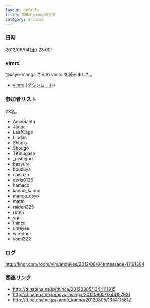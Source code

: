 ```yaml
---
layout: default
title: 第5回 vimrc読書会
category: archive
---
```


### 日時
2012/08/04(土) 23:00-

### vimrc
@osyo-manga さんの vimrc を読みました。

- [vimrc](https://github.com/osyo-manga/vimrc/blob/9ef0ca9757abcdaa11c76024aa551f0b473624bf/vimrcs/default/vimrc) ([ダウンロード](https://raw.github.com/osyo-manga/vimrc/9ef0ca9757abcdaa11c76024aa551f0b473624bf/vimrcs/default/vimrc))

### 参加者リスト
23名。

- AmaiSaeta
- Jagua
- LeafCage
- Lindan
- Shaula
- Shougo
- TKinugasa
- \_nishigori
- basyura
- bouzuya
- daisuzu
- deris0126
- hamaco
- kanno\_kanno
- manga\_osyo
- mattn
- raiden325
- rbtnn
- sgur
- thinca
- umeyee
- wiredool
- yomi322

### ログ
<http://lingr.com/room/vim/archives/2012/08/04#message-11191304>

### 関連リンク
- <http://d.hatena.ne.jp/thinca/20120805/1344111915>
- <http://d.hatena.ne.jp/osyo-manga/20120805/1344157921>
- <http://d.hatena.ne.jp/kanno_kanno/20120805/1344115812>
